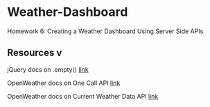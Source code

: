 # Weather-Dashboard
Homework 6: Creating a Weather Dashboard Using Server Side APIs


## Resources v

jQuery docs on .empty() [link](https://api.jquery.com/empty/)

OpenWeather docs on One Call API [link](https://openweathermap.org/api/one-call-api)

OpenWeather docs on Current Weather Data API [link](https://openweathermap.org/current)
